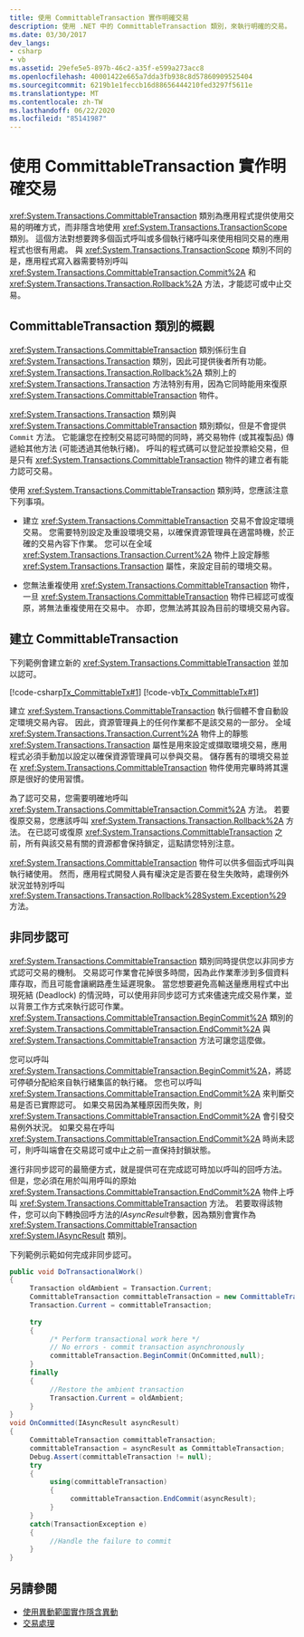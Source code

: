 ```yaml
---
title: 使用 CommittableTransaction 實作明確交易
description: 使用 .NET 中的 CommittableTransaction 類別，來執行明確的交易。 此類別提供明確的方式讓應用程式使用交易。
ms.date: 03/30/2017
dev_langs:
- csharp
- vb
ms.assetid: 29efe5e5-897b-46c2-a35f-e599a273acc8
ms.openlocfilehash: 40001422e665a7dda3fb938c8d57860909525404
ms.sourcegitcommit: 6219b1e1feccb16d88656444210fed3297f5611e
ms.translationtype: MT
ms.contentlocale: zh-TW
ms.lasthandoff: 06/22/2020
ms.locfileid: "85141987"
---
```

# <a name="implementing-an-explicit-transaction-using-committabletransaction"></a>使用 CommittableTransaction 實作明確交易
<xref:System.Transactions.CommittableTransaction> 類別為應用程式提供使用交易的明確方式，而非隱含地使用 <xref:System.Transactions.TransactionScope> 類別。 這個方法對想要跨多個函式呼叫或多個執行緒呼叫來使用相同交易的應用程式也很有用處。 與 <xref:System.Transactions.TransactionScope> 類別不同的是，應用程式寫入器需要特別呼叫 <xref:System.Transactions.CommittableTransaction.Commit%2A> 和 <xref:System.Transactions.Transaction.Rollback%2A> 方法，才能認可或中止交易。  
  
## <a name="overview-of-the-committabletransaction-class"></a>CommittableTransaction 類別的概觀  
 <xref:System.Transactions.CommittableTransaction> 類別係衍生自 <xref:System.Transactions.Transaction> 類別，因此可提供後者所有功能。 <xref:System.Transactions.Transaction.Rollback%2A> 類別上的 <xref:System.Transactions.Transaction> 方法特別有用，因為它同時能用來復原 <xref:System.Transactions.CommittableTransaction> 物件。  
  
 <xref:System.Transactions.Transaction> 類別與 <xref:System.Transactions.CommittableTransaction> 類別類似，但是不會提供 `Commit` 方法。 它能讓您在控制交易認可時間的同時，將交易物件 (或其複製品) 傳遞給其他方法 (可能透過其他執行緒)。 呼叫的程式碼可以登記並投票給交易，但是只有 <xref:System.Transactions.CommittableTransaction> 物件的建立者有能力認可交易。  
  
 使用 <xref:System.Transactions.CommittableTransaction> 類別時，您應該注意下列事項。  
  
- 建立 <xref:System.Transactions.CommittableTransaction> 交易不會設定環境交易。 您需要特別設定及重設環境交易，以確保資源管理員在適當時機，於正確的交易內容下作業。 您可以在全域 <xref:System.Transactions.Transaction.Current%2A> 物件上設定靜態 <xref:System.Transactions.Transaction> 屬性，來設定目前的環境交易。  
  
- 您無法重複使用 <xref:System.Transactions.CommittableTransaction> 物件， 一旦 <xref:System.Transactions.CommittableTransaction> 物件已經認可或復原，將無法重複使用在交易中。 亦即，您無法將其設為目前的環境交易內容。  
  
## <a name="creating-a-committabletransaction"></a>建立 CommittableTransaction  
 下列範例會建立新的 <xref:System.Transactions.CommittableTransaction> 並加以認可。  
  
 [!code-csharp[Tx_CommittableTx#1](../../../../samples/snippets/csharp/VS_Snippets_CFX/tx_committabletx/cs/committabletxwithsql.cs#1)]
 [!code-vb[Tx_CommittableTx#1](../../../../samples/snippets/visualbasic/VS_Snippets_CFX/tx_committabletx/vb/committabletxwithsql.vb#1)]  
  
 建立 <xref:System.Transactions.CommittableTransaction> 執行個體不會自動設定環境交易內容。 因此，資源管理員上的任何作業都不是該交易的一部分。 全域 <xref:System.Transactions.Transaction.Current%2A> 物件上的靜態 <xref:System.Transactions.Transaction> 屬性是用來設定或擷取環境交易，應用程式必須手動加以設定以確保資源管理員可以參與交易。 儲存舊有的環境交易並在 <xref:System.Transactions.CommittableTransaction> 物件使用完畢時將其還原是很好的使用習慣。  
  
 為了認可交易，您需要明確地呼叫 <xref:System.Transactions.CommittableTransaction.Commit%2A> 方法。 若要復原交易，您應該呼叫 <xref:System.Transactions.Transaction.Rollback%2A> 方法。 在已認可或復原 <xref:System.Transactions.CommittableTransaction> 之前，所有與該交易有關的資源都會保持鎖定，這點請您特別注意。  
  
 <xref:System.Transactions.CommittableTransaction> 物件可以供多個函式呼叫與執行緒使用。 然而，應用程式開發人員有權決定是否要在發生失敗時，處理例外狀況並特別呼叫 <xref:System.Transactions.Transaction.Rollback%28System.Exception%29> 方法。  
  
## <a name="asynchronous-commit"></a>非同步認可  
 <xref:System.Transactions.CommittableTransaction> 類別同時提供您以非同步方式認可交易的機制。 交易認可作業會花掉很多時間，因為此作業牽涉到多個資料庫存取，而且可能會讓網路產生延遲現象。 當您想要避免高輸送量應用程式中出現死結 (Deadlock) 的情況時，可以使用非同步認可方式來儘速完成交易作業，並以背景工作方式來執行認可作業。 <xref:System.Transactions.CommittableTransaction.BeginCommit%2A> 類別的 <xref:System.Transactions.CommittableTransaction.EndCommit%2A> 與 <xref:System.Transactions.CommittableTransaction> 方法可讓您這麼做。  
  
 您可以呼叫 <xref:System.Transactions.CommittableTransaction.BeginCommit%2A>，將認可停頓分配給來自執行緒集區的執行緒。 您也可以呼叫 <xref:System.Transactions.CommittableTransaction.EndCommit%2A> 來判斷交易是否已實際認可。 如果交易因為某種原因而失敗，則 <xref:System.Transactions.CommittableTransaction.EndCommit%2A> 會引發交易例外狀況。 如果交易在呼叫 <xref:System.Transactions.CommittableTransaction.EndCommit%2A> 時尚未認可，則呼叫端會在交易認可或中止之前一直保持封鎖狀態。  
  
 進行非同步認可的最簡便方式，就是提供可在完成認可時加以呼叫的回呼方法。 但是，您必須在用於叫用呼叫的原始 <xref:System.Transactions.CommittableTransaction.EndCommit%2A> 物件上呼叫 <xref:System.Transactions.CommittableTransaction> 方法。 若要取得該物件，您可以向下轉換回呼方法的*IAsyncResult*參數，因為類別會實作為 <xref:System.Transactions.CommittableTransaction> <xref:System.IAsyncResult> 類別。  
  
 下列範例示範如何完成非同步認可。  
  
```csharp  
public void DoTransactionalWork()  
{  
     Transaction oldAmbient = Transaction.Current;  
     CommittableTransaction committableTransaction = new CommittableTransaction();  
     Transaction.Current = committableTransaction;  
  
     try  
     {  
          /* Perform transactional work here */  
          // No errors - commit transaction asynchronously  
          committableTransaction.BeginCommit(OnCommitted,null);  
     }  
     finally  
     {  
          //Restore the ambient transaction
          Transaction.Current = oldAmbient;  
     }  
}  
void OnCommitted(IAsyncResult asyncResult)  
{  
     CommittableTransaction committableTransaction;  
     committableTransaction = asyncResult as CommittableTransaction;
     Debug.Assert(committableTransaction != null);  
     try  
     {  
          using(committableTransaction)  
          {  
               committableTransaction.EndCommit(asyncResult);  
          }  
     }  
     catch(TransactionException e)  
     {  
          //Handle the failure to commit  
     }  
}  
```  
  
## <a name="see-also"></a>另請參閱

- [使用異動範圍實作隱含異動](implementing-an-implicit-transaction-using-transaction-scope.md)
- [交易處理](index.md)
